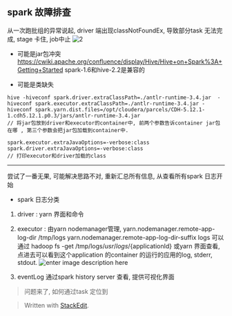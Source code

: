 
## spark 故障排查
从一次跑批组的异常说起, driver 端出现classNotFoundEx, 导致部分task 无法完成, stage 卡住, job中止
![2](https://user-images.githubusercontent.com/20329409/45937070-a4562c80-bfef-11e8-8a51-ad5d451148a8.png)

* 可能是jar包冲突
https://cwiki.apache.org/confluence/display/Hive/Hive+on+Spark%3A+Getting+Started
spark-1.6和hive-2.2是兼容的

* 可能是类缺失

```
hive -hiveconf spark.driver.extraClassPath=./antlr-runtime-3.4.jar  -hiveconf spark.executor.extraClassPath=./antlr-runtime-3.4.jar -hiveconf spark.yarn.dist.files=/opt/cloudera/parcels/CDH-5.12.1-1.cdh5.12.1.p0.3/jars/antlr-runtime-3.4.jar
// 将jar包放到driver和executor的container中, 前两个参数告诉container jar包在哪 , 第三个参数会把jar包加载到container中.
```

```
spark.executor.extraJavaOptions=-verbose:class
spark.driver.extraJavaOptions=-verbose:class
// 打印executor和driver加载的class
```
---

尝试了一番无果, 可能解决思路不对, 重新汇总所有信息, 从查看所有spark 日志开始

* spark 日志分类
1. driver : yarn 界面和命令
2. executor : 由yarn nodemanager管理, 
yarn.nodemanager.remote-app-log-dir  			  /tmp/logs
yarn.nodemanager.remote-app-log-dir-suffix   logs
可以通过 hadoop fs -get /tmp/logs/${usr}/logs/${applicationId}
或yarn 界面查看, 点进去可以看到这个application 的container 的运行的应用的log, stderr, stdout. 
![enter image description here](https://drive.google.com/uc?id=1Fj8qN6D4HqfM0YO2YiP2QB496xOiakS6)

3. eventLog
通过spark history server 查看, 提供可视化界面

> 问题来了, 如何通过task 定位到

> Written with [StackEdit](https://stackedit.io/).
<!--stackedit_data:
eyJoaXN0b3J5IjpbNzIxODE5MjI5LDMyMzI2NDA1NF19
-->